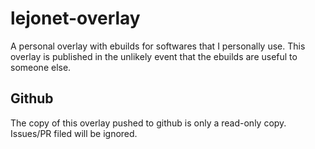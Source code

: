 # lejonet-overlay
A personal overlay with ebuilds for softwares that I personally use. This overlay is published in the unlikely event that the ebuilds are useful to someone else.

## Github
The copy of this overlay pushed to github is only a read-only copy. Issues/PR filed will be ignored.
